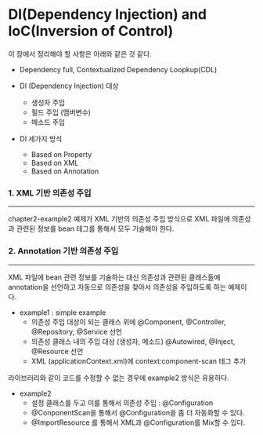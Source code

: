 DI(Dependency Injection) and IoC(Inversion of Control)
=============================================================================================

이 장에서 정리해야 할 사항은 아래와 같은 것 같다.

* Dependency full, Contextualized Dependency Loopkup(CDL)       

* DI (Dependency Injection) 대상         
    * 생성자 주입                   
    * 필드 주입 (맴버변수)                   
    * 메소드 주입           

* DI 세가지 방식
    * Based on Property                
    * Based on XML                  
    * Based on Annotation             

### 1. XML 기반 의존성 주입
<hr/>

chapter2-example2 예제가 XML 기반의 의존성 주입 방식으로 XML 파일에 의존성과 관련된 정보를 bean 테그를 통해서 모두 기술해야 한다.

### 2. Annotation 기반 의존성 주입
<hr/>

XML 파일에 bean 관련 정보를 기술하는 대신 의존성과 관련된 클래스들에 annotation을 선언하고
자동으로 의존성을 찾아서 의존성을 주입하도록 하는 예제이다.

* example1 : simple example
    * 의존성 주입 대상이 되는 클래스 위에 @Component, @Controller, @Repository, @Service 선언         
    * 의존성 클래스 내의 주입 대상 (생성자, 메소드) @Autowired, @Inject, @Resource 선언        
    * XML (applicationContext.xml)에 context:component-scan 테그 추가

라이브러리와 같이 코드를 수정할 수 없는 경우에 example2 방식은 유용하다.

* example2         
    * 설정 클래스를 두고 이를 통해서 의존성 주입 : @Configuration              
    * @ConponentScan을 통해서 @Configuration을 좀 더 자동화할 수 있다.           
    * @ImportResource 를 통해서 XML과 @Configuration를 Mix할 수 있다.